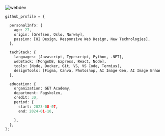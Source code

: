![webdev](https://github.com/stiantha/stiantha/assets/132207909/bac8f9c2-37e8-4abc-ba59-fa6c384ad9ec)

```python
github_profile = {

  personalInfo: {
    age: 27,
    origin: [Grefsen, Oslo, Norway],
    passion: [UI Design, Responsive Web Design, New Technologies],
  },

  techStack: {
    languages: [Javascript, Typescript, Python, .NET],
    webStack: [MongoDB, Express, React, Node],
    tools: [Node, Docker, Git, VS, VS Code, Termius],
    designTools: [Figma, Canva, Photoshop, AI Image Gen, AI Image Enhance],
  },

  education: {
    organization: GET Academy,
    department: Fagskolen,
    credit: 30,
    period: {
      start: 2023-08-07,
      end: 2024-01-10,

    },
  },
};


```
